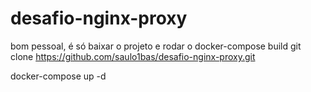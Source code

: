 # desafio-nginx-proxy

bom pessoal,
é só baixar o projeto e rodar o docker-compose build
git clone https://github.com/saulo1bas/desafio-nginx-proxy.git

docker-compose up -d
